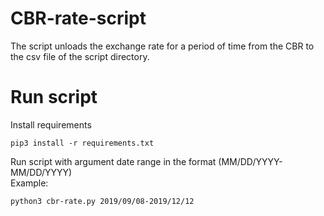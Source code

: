 # CBR-rate-script
<p>The script unloads the exchange rate for a period 
of time from the CBR to the csv file of the script directory.</p>

# Run script
<p>Install requirements</p>
<pre><code>pip3 install -r requirements.txt</pre></code>
<p>Run script with argument date range in the format (MM/DD/YYYY-MM/DD/YYYY)<br>
Example:</p> </p> 
<pre><code>python3 cbr-rate.py 2019/09/08-2019/12/12</code></pre>
